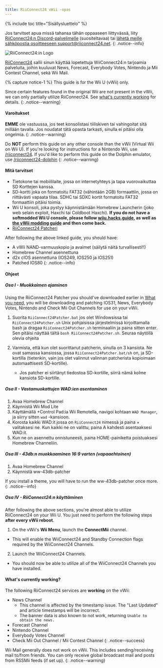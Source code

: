 ```yaml
---
title: RiiConnect24 vWii -opas
---
```


{% include toc title="Sisällysluettelo" %}

Jos tarvitset apua missä tahansa tähän oppaaseen liittyvässä, liity [RiiConnect24:n Discord-palvelimelle](https://discord.gg/rc24) (suositeltavaa) tai [ lähetä meille sähköpostia osoitteeseen support@riiconnect24.net](mailto:support@riiconnect24.net).
{: .notice--info}

![RiiConnect24:in Logo](/images/WiiRC24Logo.jpg)

[RiiConnect24](https://rc24.xyz/) sallii sinun käyttää lopetettuja WiiConnect24:n tarjoamia palveluita, joihin kuuluvat News, Forecast, Everybody Votes, Nintendo ja Mii Contest Channel, sekä Wii Mail.

{% capture notice-1 %}
This guide is for the Wii U (vWii) only.

Since certain features found in the original Wii are not present in the vWii, we can only partially utilize RiiConnect24. See [what's currently working](#whats-currently-working) for details.
{: .notice--warning}

#### Varoitukset

**EMME** ole vastuussa, jos teet konsolistasi tiiliskiven tai vahingoitat sitä millään tavalla. Jos noudatat tätä opasta tarkasti, sinulla ei pitäisi olla ongelmia.
{: .notice--warning}

Do **NOT** perform this guide on any other console than the vWii (Virtual Wii on Wii U). If you're looking for instructions for a Nintendo Wii, use [/riiconnect24](riiconnect24). If you'd like to perform this guide on the Dolphin emulator, use [/riiconnect24-dolphin](/riiconnect24-dolphin)
{: .notice--warning}

#### Mitä tarvitset

* Tietokone tai mobiililaite, jossa on internetyhteys ja tapa vuorovaikuttaa SD Korttejen kanssa.
* SD-kortti joka on formatoitu FAT32 (vähintään 2GB) formaattiin, jossa on riittävästi vapaata tilaa. SDHC tai SDXC kortit formatoitu FAT32 formaattiin pitäisi toimia.
* Wii U konsoli, joka pystyy käynnistämään Homebrew Launcherin (joko web selain exploit, Haxchi tai Coldboot Haxchi). **If you do not have a softmodded Wii U console, please follow [wiiu.hacks.guide](https://wiiu.hacks.guide), as well as [the vWii modding guide](https://wiiu.hacks.guide/#/vwii-modding) and then come back.**
* [RiiConnect24 Patcheri](https://github.com/RiiConnect24/RiiConnect24-Patcher/releases)

After following the above linked guide, you should have:
* A vWii NAND-varmuuskopio ja avaimet (säilytä näitä turvallisesti!!)
* Homebrew Channel asennettuna
* d2x cIOS asennettuna (IOS249, IOS250 ja IOS251)
* Patched IOS80
{: .notice--info}

#### Ohjeet

##### Osa I - Muokkaimen ajaminen

Using the RiiConnect24 Patcher you should've downloaded earlier in [What you need](#what-you-need), you will be downloading and patching IOS31, News, Everybody Votes, Nintendo and Check Mii Out Channels for use on your vWii.

1. Suorita `RiiConnect24Patcher.bat` jos olet Windowsissa tai `RiiConnect24Patcher.sh` Unix pohjaisissa järjestelmissä kirjoittamalla bash ja dragaa `RiiConnect24Patcher.sh` terminaaliin ja paina sitten enter. Sen pitäisi näyttää tältä `bash RiiConnect24Patcher.sh`. Seuraa näytöllä olevia ohjeita

2. Varmista, että kun olet suorittanut patcherin, sinulla on 3 kansiota. Ne ovat samassa kansiossa, jossa `RiiConnect24Patcher.bat/sh` on, ja SD-kortilla (tietenkin, vain jos olet valinnut valinnan patcherista kopioimaan automaattisesti SD-kortille).
   - Jos patcher ei siirtänyt tiedostoa SD-kortille, siirrä nämä kolme kansiota SD-kortille.

##### Osa II - Vastamuokattujen WAD:ien asentaminen

1. Avaa Homebrew Channel
2. Käynnistä Wii Mod Lite
3. Käyttämällä +Control Pad:ia Wii Remotella, navigoi kohtaan `WAD Manager`, ja siirry sitten `wad` -kansioon.
4. Korosta kaikki WAD:it jossa on `RiiConnect24` nimessä ja paina + valitaksesi ne. Kun kaikki ne on valittu, paina A kahdesti asentaaksesi WAD:it.
5. Kun ne on asennettu onnistuneesti, paina HOME-painiketta poistuaksesi Homebrew Channeliin.

##### Osa III - 43db:n muokkaaminen 16:9 varten (vapaaehtoinen)

1. Avaa Homebrew Channel
2. Käynnistä ww-43db-patcher

If you install a theme, you will have to run the ww-43db-patcher once more.
{: .notice--info}

##### Osa IV - RiiConnect24:n käyttäminen

After following the above sections, you're almost able to utilize RiiConnect24 on your Wii U. You just need to perform the following steps **after every vWii reboot**.

1. On the vWii's **Wii Menu**, launch the **ConnectMii** channel.
* This will enable the WiiConnect24 and Standby Connection flags required by the WiiConnect24 Channels.
2. Launch the WiiConnect24 Channels.
* You should now be able to utilize all of the WiiConnect24 Channels you have installed.

#### What's currently working?
The following RiiConnect24 services are **working** on the vWii:
* News Channel
    * This channel is affected by the timestamp issue. The "Last Updated" and article timestamps will be incorrect.
    * The banner data is also known to not work, returning `Unable to obtain the news.`
* Forecast Channel
* Nintendo Channel
* Everybody Votes Channel
* Check Mii Out Channel / Mii Contest Channel
{: .notice--success}

Wii Mail generally does not work on vWii. This includes sending/receiving mail to/from friends. You can only receive global broadcast mail and posts from RSSMii feeds (if set up).
{: .notice--warning}

